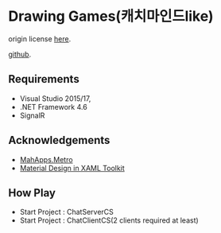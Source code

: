 # Drawing Games(캐치마인드like)

origin license
[here](https://www.codeproject.com/Articles/1181555/SignalChat-WPF-SignalR-Chat-Application).

[github](https://github.com/MeshackMusundi/SignalChat).
## Requirements
- Visual Studio 2015/17,
- .NET Framework 4.6
- SignalR

## Acknowledgements
- [MahApps.Metro](https://github.com/MahApps/MahApps.Metro)
- [Material Design in XAML Toolkit](https://github.com/ButchersBoy/MaterialDesignInXamlToolkit)

## How Play
- Start Project : ChatServerCS
- Start Project : ChatClientCS(2 clients required at least)
